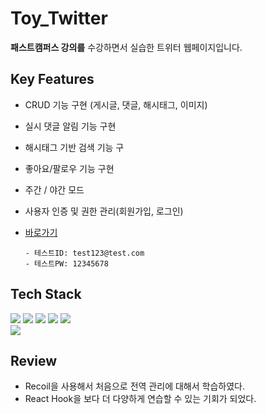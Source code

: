# Toy_Twitter
**패스트캠퍼스 강의를** 수강하면서 실습한 트위터 웹페이지입니다.

## Key Features

- CRUD 기능 구현 (게시글, 댓글, 해시태그, 이미지)

- 실시 댓글 알림 기능 구현

- 해시태그 기반 검색 기능 구

- 좋아요/팔로우 기능 구현

- 주간 / 야간 모드

- 사용자 인증 및 권한 관리(회원가입, 로그인)

- [바로가기](https://toy-twitter.vercel.app/)
  ```
  - 테스트ID: test123@test.com
  - 테스트PW: 12345678
  ```

## Tech Stack
<div> <img src="https://img.shields.io/badge/react-61DAFB?style=for-the-badge&logo=react&logoColor=white">
<img src="https://img.shields.io/badge/typescript-3178C6?style=for-the-badge&logo=typescript&logoColor=white">
<img src="https://img.shields.io/badge/firebase-FFCA28?style=for-the-badge&logo=firebase&logoColor=white">
<img src="https://img.shields.io/badge/html5-E34F26?style=for-the-badge&logo=html5&logoColor=white">
<img src="https://img.shields.io/badge/sass-CC6699?style=for-the-badge&logo=sass&logoColor=white"></div>
<img src="https://img.shields.io/badge/vercel-000000?style=for-the-badge&logo=vercel&logoColor=white"></div>

## Review
- Recoil을 사용해서 처음으로 전역 관리에 대해서 학습하였다.
- React Hook을 보다 더 다양하게 연습할 수 있는 기회가 되었다.

